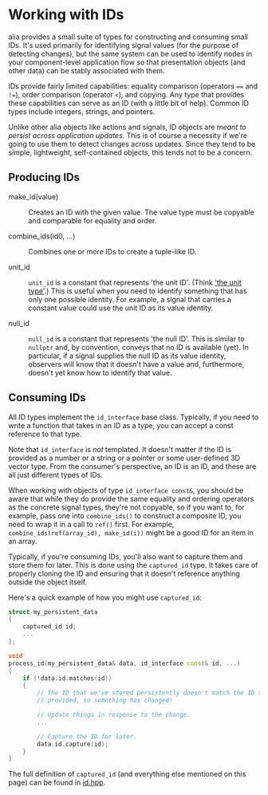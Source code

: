 Working with IDs
================

alia provides a small suite of types for constructing and consuming small IDs.
It's used primarily for identifying signal values (for the purpose of detecting
changes), but the same system can be used to identify nodes in your
component-level application flow so that presentation objects (and other data)
can be stably associated with them.

IDs provide fairly limited capabilities: equality comparison (operators `==`
and `!=`), order comparison (operator `<`), and copying. Any type that provides
these capabilities can serve as an ID (with a little bit of help). Common ID
types include integers, strings, and pointers.

Unlike other alia objects like actions and signals, ID objects are *meant to
persist across application updates.* This is of course a necessity if we're
going to use them to detect changes across updates. Since they tend to be
simple, lightweight, self-contained objects, this tends not to be a concern.

Producing IDs
-------------

<dl>

<dt>make_id(value)</dt><dd>

Creates an ID with the given value. The value type must be copyable and
comparable for equality and order.

</dd>

<dt>combine_ids(id0, ...)</dt><dd>

Combines one or more IDs to create a tuple-like ID.

</dd>

<dt>unit_id</dt><dd>

`unit_id` is a constant that represents 'the unit ID'. (Think ['the unit
type'](https://en.wikipedia.org/wiki/Unit_type).) This is useful when you need
to identify something that has only one possible identity. For example, a
signal that carries a constant value could use the unit ID as its value
identity.

</dd>

<dt>null_id</dt><dd>

`null_id` is a constant that represents 'the null ID'. This is similar to
`nullptr` and, by convention, conveys that no ID is available (yet). In
particular, if a signal supplies the null ID as its value identity, observers
will know that it doesn't have a value and, furthermore, doesn't yet know how
to identify that value.

</dd>

</dl>

Consuming IDs
-------------

All ID types implement the `id_interface` base class. Typically, if you need to
write a function that takes in an ID as a type, you can accept a const
reference to that type.

Note that `id_interface` is *not* templated. It doesn't matter if the ID is
provided as a number or a string or a pointer or some user-defined 3D vector
type. From the consumer's perspective, an ID is an ID, and these are all just
different types of IDs.

When working with objects of type `id_interface const&`, you should be aware
that while they do provide the same equality and ordering operators as the
concrete signal types, they're not copyable, so if you want to, for example,
pass one into `combine_ids()` to construct a composite ID, you need to wrap it
in a call to `ref()` first. For example, `combine_ids(ref(array_id),
make_id(i))` might be a good ID for an item in an array.

Typically, if you're consuming IDs, you'll also want to capture them and store
them for later. This is done using the `captured_id` type. It takes care of
properly cloning the ID and ensuring that it doesn't reference anything outside
the object itself.

Here's a quick example of how you might use `captured_id`:

```cpp
struct my_persistent_data
{
    captured_id id;
    ...
};

void
process_id(my_persistent_data& data, id_interface const& id, ...)
{
    if (!data.id.matches(id))
    {
        // The ID that we've stored persistently doesn't match the ID that was
        // provided, so something has changed!

        // Update things in response to the change.
        ...

        // Capture the ID for later.
        data.id.capture(id);
    }
}
```

The full definition of `captured_id` (and everything else mentioned on this
page) can be found in
[id.hpp](https://github.com/tmadden/alia/blob/master/src/alia/id.hpp).
